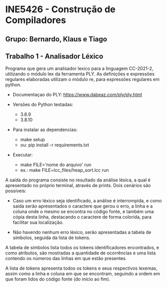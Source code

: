 

# INE5426 - Construção de Compiladores
## Grupo: Bernardo, Klaus e Tiago
## Trabalho 1 - Analisador Léxico

Programa que gera um analisador lexico para a linguagem CC-2021-2, utilizando o módulo lex da ferramenta PLY. As definições e expressões regulares elaboradas utilizam o módulo re, para expressões regulares em python.

- Documentaçao do PLY: https://www.dabeaz.com/ply/ply.html

- Versões do Python testadas:
    - 3.6.9
    - 3.8.10 

- Para instalar as dependencias:
    - make setup
    - ou: pip install -r requirements.txt

- Executar:
    - make FILE='nome do arquivo' run
    - ex.: make FILE=lcc_files/heap_sort.lcc run 

A saída do programa consiste no resultado da análise léxica, a qual é apresentado no próprio terminal, através de prints. Dois cenários são possíveis:

- Caso um erro léxico seja identificado, a análise é interrompida, e como saída serão apresentados o    caractere que gerou o erro, a linha e a coluna onde o mesmo se encontra no código fonte, e também uma cópia desta linha, destacando o caractere de forma colorida, para facilitar sua localização.

- Não havendo nenhum erro léxico, serão apresentadas a tabela de símbolos, seguida da lista de tokens.

A tabela de símbolos lista todos os tokens identificadores encontrados, e como atributos, são mostradas a quantidade de ocorrências e uma lista contendo os números das linhas em que estão presentes.

A lista de tokens apresenta todos os tokens e seus respectivos lexemas, assim como a linha e coluna em que se encontram, seguindo a ordem em que foram lidos do código fonte (do início ao fim). 

